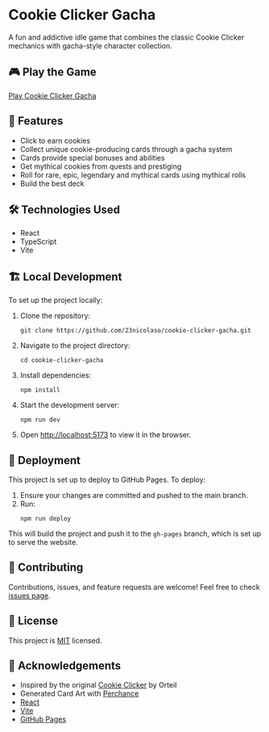 # Cookie Clicker Gacha

A fun and addictive idle game that combines the classic Cookie Clicker mechanics with gacha-style character collection.

## 🎮 Play the Game

[Play Cookie Clicker Gacha](https://23nicolaso.github.io/GachaClicker/)

## 🚀 Features

- Click to earn cookies
- Collect unique cookie-producing cards through a gacha system
- Cards provide special bonuses and abilities
- Get mythical cookies from quests and prestiging
- Roll for rare, epic, legendary and mythical cards using mythical rolls
- Build the best deck

## 🛠️ Technologies Used

- React
- TypeScript
- Vite

## 🏗️ Local Development

To set up the project locally:

1. Clone the repository:
   ```
   git clone https://github.com/23nicolaso/cookie-clicker-gacha.git
   ```

2. Navigate to the project directory:
   ```
   cd cookie-clicker-gacha
   ```

3. Install dependencies:
   ```
   npm install
   ```

4. Start the development server:
   ```
   npm run dev
   ```

5. Open [http://localhost:5173](http://localhost:5173) to view it in the browser.

## 🚀 Deployment

This project is set up to deploy to GitHub Pages. To deploy:

1. Ensure your changes are committed and pushed to the main branch.
2. Run:
   ```
   npm run deploy
   ```

This will build the project and push it to the `gh-pages` branch, which is set up to serve the website.

## 🤝 Contributing

Contributions, issues, and feature requests are welcome! Feel free to check [issues page](https://github.com/23nicolaso/cookie-clicker-gacha/issues).

## 📝 License

This project is [MIT](https://choosealicense.com/licenses/mit/) licensed.

## 👏 Acknowledgements

- Inspired by the original [Cookie Clicker](https://orteil.dashnet.org/cookieclicker/) by Orteil
- Generated Card Art with [Perchance](https://perchance.org/ai-pixel-art-generator)
- [React](https://reactjs.org/)
- [Vite](https://vitejs.dev/)
- [GitHub Pages](https://pages.github.com/)
